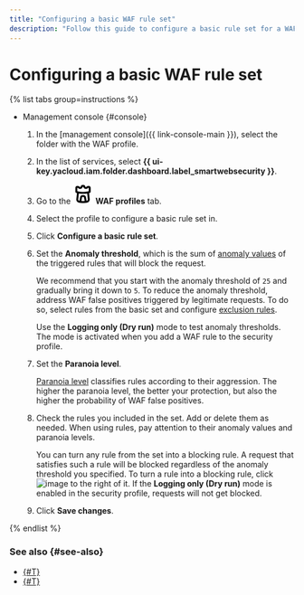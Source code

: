 ```yaml
---
title: "Configuring a basic WAF rule set"
description: "Follow this guide to configure a basic rule set for a WAF profile."
---
```


# Configuring a basic WAF rule set

{% list tabs group=instructions %}

- Management console {#console}

  1. In the [management console]({{ link-console-main }}), select the folder with the WAF profile.
  1. In the list of services, select **{{ ui-key.yacloud.iam.folder.dashboard.label_smartwebsecurity }}**.
  1. Go to the ![image](../../_assets/smartwebsecurity/waf.svg) **WAF profiles** tab.
  1. Select the profile to configure a basic rule set in.
  1. Click **Configure a basic rule set**.
  1. Set the **Anomaly threshold**, which is the sum of [anomaly values](../concepts/waf.md#anomaly) of the triggered rules that will block the request.

      We recommend that you start with the anomaly threshold of `25` and gradually bring it down to `5`. To reduce the anomaly threshold, address WAF false positives triggered by legitimate requests. To do so, select rules from the basic set and configure [exclusion rules](exclusion-rule-add.md).

      Use the **Logging only (Dry run)** mode to test anomaly thresholds. The mode is activated when you add a WAF rule to the security profile.

  1. Set the **Paranoia level**.

      [Paranoia level](../concepts/waf.md#paranoia) classifies rules according to their aggression. The higher the paranoia level, the better your protection, but also the higher the probability of WAF false positives.
  1. Check the rules you included in the set. Add or delete them as needed. When using rules, pay attention to their anomaly values and paranoia levels.

      You can turn any rule from the set into a blocking rule. A request that satisfies such a rule will be blocked regardless of the anomaly threshold you specified. To turn a rule into a blocking rule, click ![image](../../_assets/console-icons/ban.svg) to the right of it. If the **Logging only (Dry run)** mode is enabled in the security profile, requests will not get blocked.
  1. Click **Save changes**.

{% endlist %}


### See also {#see-also}

* [{#T}](exclusion-rule-add.md)
* [{#T}](rule-add.md)
